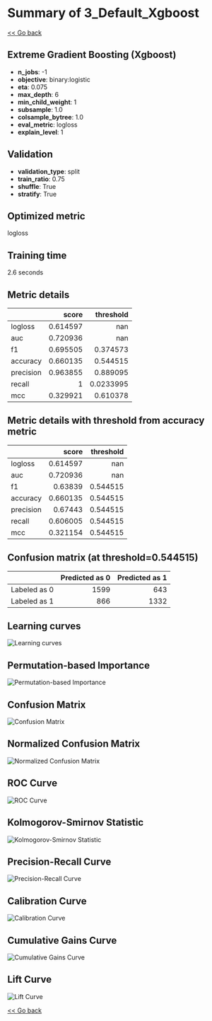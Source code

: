 # Summary of 3_Default_Xgboost

[<< Go back](../README.md)


## Extreme Gradient Boosting (Xgboost)
- **n_jobs**: -1
- **objective**: binary:logistic
- **eta**: 0.075
- **max_depth**: 6
- **min_child_weight**: 1
- **subsample**: 1.0
- **colsample_bytree**: 1.0
- **eval_metric**: logloss
- **explain_level**: 1

## Validation
 - **validation_type**: split
 - **train_ratio**: 0.75
 - **shuffle**: True
 - **stratify**: True

## Optimized metric
logloss

## Training time

2.6 seconds

## Metric details
|           |    score |   threshold |
|:----------|---------:|------------:|
| logloss   | 0.614597 | nan         |
| auc       | 0.720936 | nan         |
| f1        | 0.695505 |   0.374573  |
| accuracy  | 0.660135 |   0.544515  |
| precision | 0.963855 |   0.889095  |
| recall    | 1        |   0.0233995 |
| mcc       | 0.329921 |   0.610378  |


## Metric details with threshold from accuracy metric
|           |    score |   threshold |
|:----------|---------:|------------:|
| logloss   | 0.614597 |  nan        |
| auc       | 0.720936 |  nan        |
| f1        | 0.63839  |    0.544515 |
| accuracy  | 0.660135 |    0.544515 |
| precision | 0.67443  |    0.544515 |
| recall    | 0.606005 |    0.544515 |
| mcc       | 0.321154 |    0.544515 |


## Confusion matrix (at threshold=0.544515)
|              |   Predicted as 0 |   Predicted as 1 |
|:-------------|-----------------:|-----------------:|
| Labeled as 0 |             1599 |              643 |
| Labeled as 1 |              866 |             1332 |

## Learning curves
![Learning curves](learning_curves.png)

## Permutation-based Importance
![Permutation-based Importance](permutation_importance.png)
## Confusion Matrix

![Confusion Matrix](confusion_matrix.png)


## Normalized Confusion Matrix

![Normalized Confusion Matrix](confusion_matrix_normalized.png)


## ROC Curve

![ROC Curve](roc_curve.png)


## Kolmogorov-Smirnov Statistic

![Kolmogorov-Smirnov Statistic](ks_statistic.png)


## Precision-Recall Curve

![Precision-Recall Curve](precision_recall_curve.png)


## Calibration Curve

![Calibration Curve](calibration_curve_curve.png)


## Cumulative Gains Curve

![Cumulative Gains Curve](cumulative_gains_curve.png)


## Lift Curve

![Lift Curve](lift_curve.png)



[<< Go back](../README.md)
